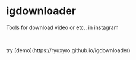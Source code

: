 # igdownloader
<p>Tools for download video or etc.. in instagram</p>
<br>
<p>try [demo](https://ryuxyro.github.io/igdownloader)</p>

